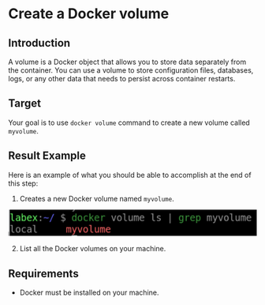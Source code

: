 # Create a Docker volume

## Introduction

A volume is a Docker object that allows you to store data separately from the container. You can use a volume to store configuration files, databases, logs, or any other data that needs to persist across container restarts.

## Target

Your goal is to use `docker volume` command to create a new volume called `myvolume`.

## Result Example

Here is an example of what you should be able to accomplish at the end of this step:

1. Creates a new Docker volume named `myvolume`.

![challenge-manage-data-in-containers](assets/challenge-manage-data-in-containers-1.png)

2. List all the Docker volumes on your machine.

## Requirements

- Docker must be installed on your machine.
